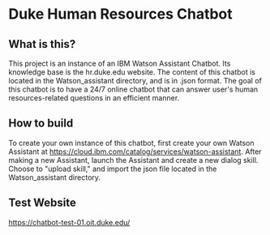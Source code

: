 # Duke Human Resources Chatbot 
## What is this?
This project is an instance of an IBM Watson Assistant Chatbot. Its knowledge base is the hr.duke.edu website.
The content of this chatbot is located in the Watson_assistant directory, and is in .json format. The goal of this chatbot
is to have a 24/7 online chatbot that can answer user's human resources-related questions in an efficient manner.
## How to build
To create your own instance of this chatbot, first create your own Watson Assistant at https://cloud.ibm.com/catalog/services/watson-assistant. After making a new Assistant, launch the Assistant and create a new dialog skill. Choose to "upload skill," and import the json file located in the Watson_assistant directory.
## Test Website
https://chatbot-test-01.oit.duke.edu/
